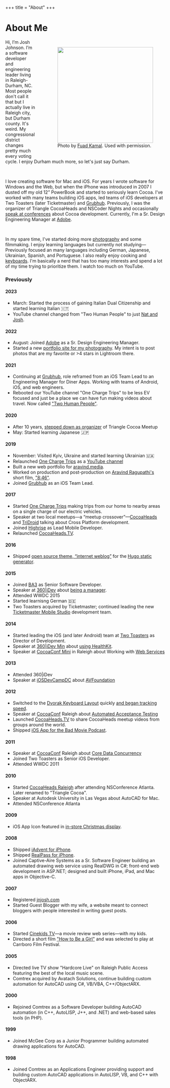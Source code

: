 +++
title = "About"
+++

# About Me

<div style="float:right; margin:10px 0 10px 30px;">
  <figure>
    <img src="/assets/josh.jpg" style="width: 300px;" />
    <figcaption>Photo by <a href="http://fuadkamal.org">Fuad Kamal</a>. Used with permission.</figcaption>
  </figure>
</div>

Hi, I’m Josh Johnson. I’m a software developer and engineering leader living in Raleigh-Durham, NC. Most people don't call it that but I actually live in Raleigh city, but Durham county. It's weird. My congressional district changes pretty much every voting cycle. I enjoy Durham much more, so let's just say Durham.

<br />

I love creating software for Mac and iOS. For years I wrote software for Windows and the Web, but when the iPhone was introduced in 2007 I dusted off my old 12” PowerBook and started to seriously learn Cocoa. I've worked with many teams building iOS apps, led teams of iOS developers at Two Toasters (later Ticketmaster) and [Grubhub](https://www.grubhub.com). Previously, I was the organizer of Triangle CocoaHeads and NSCoder Nights and occasionally [speak at conferences](/speaking) about Cocoa development. Currently, I'm a Sr. Design Engineering Manager at [Adobe](https://www.adobe.com).

<br />

In my spare time, I've started doing more [photography](https://jnjosh.photography) and some filmmaking. I enjoy learning languages but currently not studying—Previously focused an many languages including German, Japanese, Ukrainian, Spanish, and Portuguese. I also really enjoy cooking and [keyboards](/categories/keyboards). I'm basically a nerd that has too many interests and spend a lot of my time trying to prioritize them. I watch too much on YouTube.

### Previously

#### 2023

- March: Started the process of gaining Italian Dual Citizenship and started learning Italian 🇮🇹
- YouTube channel changed from "Two Human People" to just [Nat and Josh](https://www.youtube.com/@natandjosh).

#### 2022

- August: Joined [Adobe](https://www.adobe.com) as a Sr. Design Engineering Manager.
- Started a new [portfolio site for my photography](https://jnjosh.photography). My intent is to post photos that are my favorite or >4 stars in Lightroom there.

#### 2021

 - Continuing at [Grubhub](https://www.grubhub.com), role reframed from an iOS Team Lead to an Engineering Manager for Diner Apps. Working with teams of Android, iOS, and web engineers.
 - Rebooted our YouTube channel "One Charge Trips" to be less EV focused and just be a place we can have fun making videos about travel. Now called ["Two Human People"](http://twohumanpeople.com).
 
#### 2020

 - After 10 years, [stepped down as organizer](/posts/goodbye-triangle-cocoa/) of Triangle Cocoa Meetup
 - May: Started learning Japanese 🇯🇵

#### 2019

 - November: Visited Kyiv, Ukraine and started learning Ukrainian 🇺🇦
 - Relaunched [One Charge Trips](https://onechargetrips.com) as a [YouTube channel](https://www.youtube.com/channel/UCC8fBUpS6nt3G4jW23PAI0Q)
 - Built a new web portfolio for [aravind.media](https://aravind.media).
 - Worked on production and post-production on [Aravind Ragupathi's](https://aravind.media) short film, ["8:46"](https://aravind.media/portfolio/eight46/).
 - Joined [Grubhub](https://www.grubhub.com) as an iOS Team Lead.

#### 2017

  - Started [One Charge Trips](https://onechargetrips.com) making trips from our home to nearby areas on a single charge of our electric vehicles.
  - Speaker at two local meetups—a “meetup crossover”—[CocoaHeads](https://speakerdeck.com/jnjosh/cross-platform-shenanigans-part-1-ios) and [TriDroid](https://speakerdeck.com/jnjosh/cross-platform-shenanigans-part-2-android) talking about Cross Platform development.
  - Joined [Highrise](http://www.highrisegame.com) as Lead Mobile Developer.
  - Relaunched [CocoaHeads.TV](https://cocoaheads.tv).

#### 2016

  - Shipped [open source theme, “internet weblog”](https://github.com/jnjosh/internet-weblog) for the [Hugo static generator](https://gohugo.io).

#### 2015

  - Joined [BA3](http://ba3.us) as Senior Software Developer.  
  - Speaker at [360|iDev](http://360idev.com) about [being a manager](/posts/360idev-2015/).  
  - Attended WWDC 2015
  - Started learnisng German 🇩🇪
  - Two Toasters acquired by Ticketmaster; continued leading the new [Ticketmaster Mobile Studio](http://tmsdurham.com) development team.

#### 2014

  - Started leading the iOS (and later Android) team at [Two Toasters](http://twotoasters.com) as Director of Development.  
  - Speaker at [360|iDev Min](http://360idev.com) about [using HealthKit](https://vimeo.com/108835313).  
  - Speaker at [CocoaConf Mini](http://cocoaconf.com/raleigh-2014/home) in Raleigh about Working with [Web Services](https://speakerdeck.com/jnjosh/fake-it-til-you-make-it-staying-productive-when-working-with-web-services)

#### 2013

  - Attended 360|iDev
  - Speaker at [iOSDevCampDC](https://iosdevcampdc.com) about [AVFoundation](https://speakerdeck.com/jnjosh/building-a-playlist-with-av-foundation)

#### 2012

  - Switched to the [Dvorak Keyboard Layout](https://en.wikipedia.org/wiki/Dvorak_Simplified_Keyboard) quickly [and began tracking speed](/dvorak).
  - Speaker at [CocoaConf](http://cocoaconf.com/) Raleigh about [Automated Acceptance Testing](http://cocoaheads.tv/automated-acceptance-testing-by-josh-johnson/)
  - Launched [CocoaHeads.TV](http://cocoaheads.tv) to share CocoaHeads meetup videos from groups around the world.
  - Shipped [iOS App for the Bad Movie Podcast](/posts/bad-movie-podcast-app/).

#### 2011

  - Speaker at [CocoaConf](http://cocoaconf.com/) Raleigh about [Core Data Concurrency](https://speakerdeck.com/jnjosh/concurrency-with-core-data)
  - Joined Two Toasters as Senior iOS Developer.
  - Attended WWDC 2011

#### 2010

  - Started [CocoaHeads Raleigh](http://meetup.com/nscoderrtp) after attending NSConference Atlanta. Later renamed to "Triangle Cocoa".
  - Speaker at Autodesk University in Las Vegas about AutoCAD for Mac.
  - Attended NSConference Atlanta

#### 2009

  - iOS App Icon featured in [in-store Christmas display](/posts/my-iphone-apps-icon-in-the-apple-storefront-display/).

#### 2008

  - Shipped [iAdvent for iPhone](/iadvent).
  - Shipped [RealPass for iPhone](/realpass).
  - Joined Captive-Aire Systems as a Sr. Software Engineer building an automated drawing web service using RealDWG in C#; front-end web development in ASP.NET; designed and built iPhone, iPad, and Mac apps in Objective-C.

#### 2007

  - Registered [jnjosh.com](/)  
  - Started Guest Blogger with my wife, a website meant to connect bloggers with people interested in writing guest posts.

#### 2006

  - Started [Cinekids TV](https://youtu.be/00ACN0eugQQ)—a movie review web series—with my kids.
  - Directed a short film ["How to Be a Girl"](https://www.imdb.com/title/tt0947023) and was selected to play at Carrboro Film Festival.
  
#### 2005

  - Directed live TV show "Hardcore Live" on Raleigh Public Access featuring the best of the local music scene.
  - Comtrex acquired by Avatach Solutions, continue building custom automation for AutoCAD using C#, VB/VBA, C++/ObjectARX. 

#### 2000

  - Rejoined Comtrex as a Software Developer building AutoCAD automation (in C++, AutoLISP, J++, and .NET) and web-based sales tools (in PHP).
    
#### 1999

  - Joined McGee Corp as a Junior Programmer building automated drawing applications for AutoCAD.
  
#### 1998

  - Joined Comtrex as an Applications Engineer providing support and building custom AutoCAD applications in AutoLISP, VB, and C++ with ObjectARX.
  